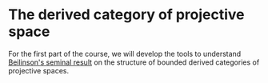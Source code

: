 # The derived category of projective space

For the first part of the course, we will develop the tools to understand 
[Beilinson's seminal result]() 
on the structure of bounded derived categories of projective spaces. 
